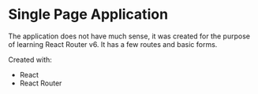 # Single Page Application

The application does not have much sense, it was created for the purpose of learning React Router v6. It has a few routes and basic forms.

Created with:
- React
- React Router

